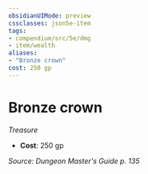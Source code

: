 ```yaml
---
obsidianUIMode: preview
cssclasses: json5e-item
tags:
- compendium/src/5e/dmg
- item/wealth
aliases: 
- "Bronze crown"
cost: 250 gp
---
```

# Bronze crown
*Treasure*  

- **Cost**: 250 gp

*Source: Dungeon Master's Guide p. 135*